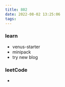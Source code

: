 ```yaml
---
title: 802
date: 2022-08-02 13:25:06
tags: 
---
```

### learn
- venus-starter
- minipack
- try new blog
### leetCode
- 